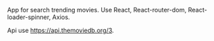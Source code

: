 App for search trending movies. Use React, React-router-dom,
React-loader-spinner, Axios.

Api use https://api.themoviedb.org/3.
